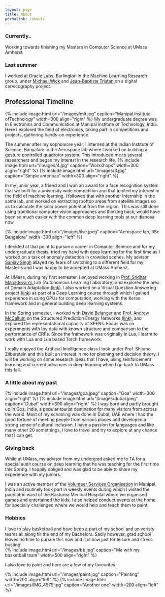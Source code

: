 ```yaml
---
layout: page
title: About
permalink: /about/
---
```


### Currently..
Working towards finishing my Masters in Computer Science at UMass Amherst.


### Last summer

I worked at Oracle Labs, Burlington in the Machine Learning Research group, under <a href="https://labs.oracle.com/pls/apex/f?p=labs:bio:0:2069"> Michael Wick </a> and <a href="https://labs.oracle.com/pls/apex/f?p=labs:bio:0:304"> Jean-Baptiste Tristan </a> on a digital cervicography project. 

## Professional Timeline

{% include image.html url="/images/mit.jpg" caption="Manipal Institute ofTechnology" width=300 align="right" %}
My undergraduate degree was in Electronics and Communication at Manipal Institute of Technology, India. Here I explored the field of electronics, taking part in competitions and projects, gathering hands-on experience. 



The summer after my sophomore year, I interned at the Indian Institute of Science, Bangalore in the Aerospace lab where I worked on building a gesture controlled quadrotor system. This introduced me to several researchers and began my interest in the research life. 
{% include image.html url="/images/4.jpg" caption="Workshops" width=300 align="right" %}
{% include image.html url="/images/3.jpg" caption="Simple antennas" width=300 align="right" %}



In my junior year, a friend and I won an award for a face recognition system that we built for a university wide competition and that ignited my interest in the field of machine learning. I followed that with another internship in the same lab, and worked on extracting rooftop areas from satellite images so as to calculate the solar power potential from the region. This was still done using traditional computer vision approaches and thinking back, would have been so much easier with the common deep learning tools at our disposal now. 

{% include image.html url="/images/iisc.jpeg" caption="Aerospace lab, IISc Bangalore" width=300 align="left" %}

I decided at that point to pursue a career in Computer Science and for my undergraduate thesis, tried my hand with deep learning for the first time as I worked on a task of anomaly detection in crowded scenes. My advisor <a href="https://manipal.edu/mit/department-faculty/faculty-list/sanjay-singh.html">Sanjay Singh</a> allayed my fears of switching to a different field for my Master's and I was happy to be accepted at UMass Amherst. 

At UMass, during my first semester, I enjoyed working in  <a href="https://people.cs.umass.edu/~mahadeva/Site/About_Me.html">Prof. Sridhar Mahadevan's </a> Lab (Autonomous Learning Laboratory) and explored the area of Domain Adaptation <a href="https://ashkamath.github.io/research/Dom_ad/">(link)</a>. I also worked on a Visual Question Answering project <a href="https://ashkamath.github.io/research/vqa/">(link)</a> as part of a Deep Learning course through which I gained experience in using GPUs for computation, working with the Keras framework and in general building deep learning systems. 

In the Spring semester, I worked with <a href="https://people.cs.umass.edu/~belanger/">David Belanger</a> and <a href="https://people.cs.umass.edu/~mccallum/">Prof. Andrew McCallum</a> on the Structured Prediction Energy Networks <a href="https://github.com/davidBelanger/SPEN">(link)</a>, and explored the representational capacity of SPENs. Focus was on experiments with toy data with known structure and comparison to the performance of CRFs. Since the framework was originally in Lua, I learnt to work with Lua and Lua based Torch framework. 

I really enjoyed the Artificial Intelligence class I took under Prof. Shlomo Zilberstein and this built an interest in me for planning and decision theory. I will be working on some research ideas that I have, using reinforcement learning and current advances in deep learning when I go back to UMass this fall.


### A little about my past

{% include image.html url="/images/goa.jpeg" caption="Goa" width=300 align="right" %}
{% include image.html url="/images/dubai.jpeg" caption="Dubai" width=300 align="right" %}
I was born and partly brought up in Goa, India, a popular tourist destination for many visitors from across the world. Most of my schooling was done in Dubai, UAE where I had the good fortune of meeting people from various places and developed a strong sense of cultural inclusion. I have a passion for languages and like many other 20 somethings, I love to travel and try to explore at any chance that I can get. 



### Giving back
While at UMass, my advisor from my undergrad asked me to TA for a special audit course on deep learning that he was teaching for the first time this Spring. I happily obliged and was glad to be able to share my experience with my juniors.

I was an active member of the <a href="http://vso.manipal.edu/">Volunteer Services Organisation</a> in Manipal, India and routinely took part in weekly events during which I visited the paediatric ward of the Kasturba Medical Hospital where we organised games and entertained the kids. I also helped conduct events at the home for specially challenged where we would help and teach them to paint. 

### Hobbies 

I love to play basketball and have been a part of my school and univeristy teams all along till the end of my Bachelors. Sadly however, grad school leaves no time to pursue this now and it is now just for leisure and stress busting!  
{% include image.html url="/images/bb.jpg" caption="Me with my basketball team" width=500 align="right" %} 




I also love to paint and here are a few of my favourites.  

{% include image.html url="/images/paint.jpg" caption="Painting" width=200 align="left" %}
{% include image.html url="/images/IMG_4579.jpg" caption="Another one" width=200 align="left" %}


